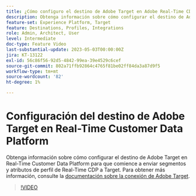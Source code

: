 ```yaml
---
title: ¿Cómo configuro el destino de Adobe Target en Adobe Real-Time CDP?
description: Obtenga información sobre cómo configurar el destino de Adobe Target en Real-Time Customer Data Platform para que comience a enviar segmentos y atributos de perfil de Real-Time CDP a Target.
feature-set: Experience Platform, Target
feature: Destinations, Profiles, Integrations
role: Admin, Architect, User
level: Intermediate
doc-type: Feature Video
last-substantial-update: 2023-05-03T00:00:00Z
jira: KT-13122
exl-id: 56c86f56-92d5-4842-99ea-39e4529c6cef
source-git-commit: 802a71ffb92864c4765f81be02ff84da3a87d9f5
workflow-type: tm+mt
source-wordcount: '82'
ht-degree: 1%

---
```


# Configuración del destino de Adobe Target en Real-Time Customer Data Platform

Obtenga información sobre cómo configurar el destino de Adobe Target en Real-Time Customer Data Platform para que comience a enviar segmentos y atributos de perfil de Real-Time CDP a Target. Para obtener más información, consulte la [documentación sobre la conexión de Adobe Target](https://experienceleague.adobe.com/docs/experience-platform/destinations/catalog/personalization/adobe-target-connection.html?lang=es).

>[!VIDEO](https://video.tv.adobe.com/v/3418799/?learn=on)
